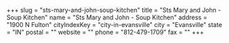 +++
slug = "sts-mary-and-john-soup-kitchen"
title = "Sts Mary and John - Soup Kitchen"
name = "Sts Mary and John - Soup Kitchen"
address = "1900 N Fulton"
cityIndexKey = "city-in-evansville"
city = "Evansville"
state = "IN"
postal = ""
website = ""
phone = "812-479-1709"
fax = ""
+++
